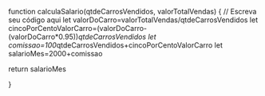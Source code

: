 function calculaSalario(qtdeCarrosVendidos, valorTotalVendas) {
 // Escreva seu código aqui
 let valorDoCarro=valorTotalVendas/qtdeCarrosVendidos
 let cincoPorCentoValorCarro=(valorDoCarro-(valorDoCarro*0.95))*qtdeCarrosVendidos
 let comissao=100*qtdeCarrosVendidos+cincoPorCentoValorCarro
 let salarioMes=2000+comissao

 return salarioMes

}